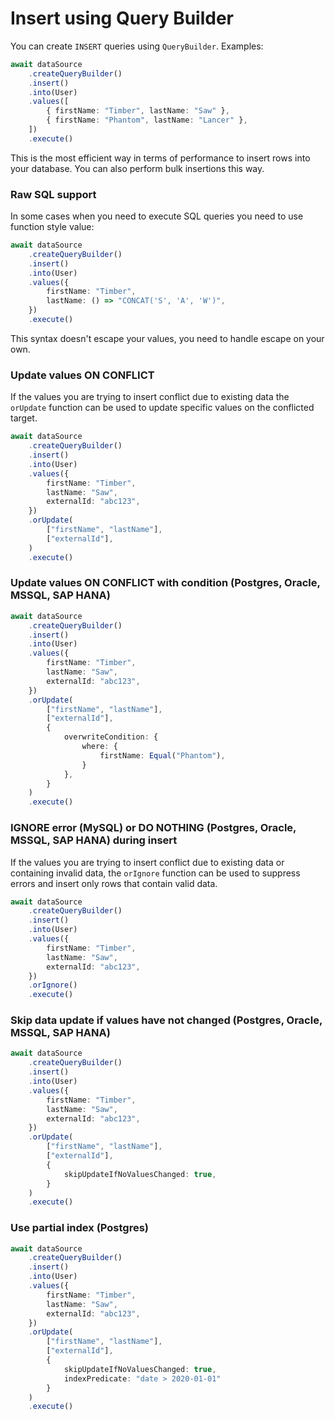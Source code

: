 # Insert using Query Builder

You can create `INSERT` queries using `QueryBuilder`.
Examples:

```typescript
await dataSource
    .createQueryBuilder()
    .insert()
    .into(User)
    .values([
        { firstName: "Timber", lastName: "Saw" },
        { firstName: "Phantom", lastName: "Lancer" },
    ])
    .execute()
```

This is the most efficient way in terms of performance to insert rows into your database.
You can also perform bulk insertions this way.

### Raw SQL support

In some cases when you need to execute SQL queries you need to use function style value:

```typescript
await dataSource
    .createQueryBuilder()
    .insert()
    .into(User)
    .values({
        firstName: "Timber",
        lastName: () => "CONCAT('S', 'A', 'W')",
    })
    .execute()
```

This syntax doesn't escape your values, you need to handle escape on your own.

### Update values ON CONFLICT

If the values you are trying to insert conflict due to existing data the `orUpdate` function can be used to update specific values on the conflicted target.

```typescript
await dataSource
    .createQueryBuilder()
    .insert()
    .into(User)
    .values({
        firstName: "Timber",
        lastName: "Saw",
        externalId: "abc123",
    })
    .orUpdate(
        ["firstName", "lastName"],
        ["externalId"],
    )
    .execute()
```

### Update values ON CONFLICT with condition (Postgres, Oracle, MSSQL, SAP HANA)

```typescript
await dataSource
    .createQueryBuilder()
    .insert()
    .into(User)
    .values({
        firstName: "Timber",
        lastName: "Saw",
        externalId: "abc123",
    })
    .orUpdate(
        ["firstName", "lastName"],
        ["externalId"],
        {
            overwriteCondition: {
                where: {
                    firstName: Equal("Phantom"),
                }
            },
        }
    )
    .execute()
```


### IGNORE error (MySQL) or DO NOTHING (Postgres, Oracle, MSSQL, SAP HANA) during insert

If the values you are trying to insert conflict due to existing data or containing invalid data, the `orIgnore` function can be used to suppress errors and insert only rows that contain valid data.

```typescript
await dataSource
    .createQueryBuilder()
    .insert()
    .into(User)
    .values({
        firstName: "Timber",
        lastName: "Saw",
        externalId: "abc123",
    })
    .orIgnore()
    .execute()
```

### Skip data update if values have not changed (Postgres, Oracle, MSSQL, SAP HANA)

```typescript
await dataSource
    .createQueryBuilder()
    .insert()
    .into(User)
    .values({
        firstName: "Timber",
        lastName: "Saw",
        externalId: "abc123",
    })
    .orUpdate(
        ["firstName", "lastName"],
        ["externalId"],
        {
            skipUpdateIfNoValuesChanged: true,
        }
    )
    .execute()
```

### Use partial index (Postgres)

```typescript
await dataSource
    .createQueryBuilder()
    .insert()
    .into(User)
    .values({
        firstName: "Timber",
        lastName: "Saw",
        externalId: "abc123",
    })
    .orUpdate(
        ["firstName", "lastName"],
        ["externalId"],
        {
            skipUpdateIfNoValuesChanged: true,
            indexPredicate: "date > 2020-01-01"
        }
    )
    .execute()
```
